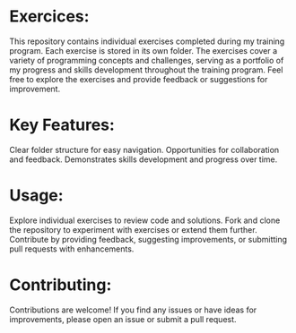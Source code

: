 # Exercices:
This repository contains individual exercises completed during my training program.
Each exercise is stored in its own folder. The exercises cover a variety of programming concepts and challenges, serving as a portfolio of my progress and skills development throughout the training program. Feel free to explore the exercises and provide feedback or suggestions for improvement.

# Key Features:

Clear folder structure for easy navigation.
Opportunities for collaboration and feedback.
Demonstrates skills development and progress over time.

# Usage:

Explore individual exercises to review code and solutions.
Fork and clone the repository to experiment with exercises or extend them further.
Contribute by providing feedback, suggesting improvements, or submitting pull requests with enhancements.

# Contributing:

Contributions are welcome! If you find any issues or have ideas for improvements, please open an issue or submit a pull request.
